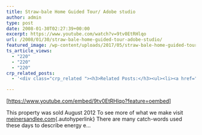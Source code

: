 ```yaml
---
title: Straw-bale Home Guided Tour/ Adobe studio
author: admin
type: post
date: 2008-01-30T02:27:39+00:00
excerpt: https://www.youtube.com/watch?v=9tv0EtRHlqo
url: /2008/01/30/straw-bale-home-guided-tour-adobe-studio/
featured_image: /wp-content/uploads/2017/05/straw-bale-home-guided-tour-adob.jpg
ts_article_views:
  - "220"
  - "220"
  - "220"
crp_related_posts:
  - '<div class="crp_related "><h3>Related Posts:</h3><ul><li><a href="https://scdhub.org/2017/12/25/wastewater-treatment-and-biosolids-management/"    ><img src="https://scdhub.org/wp-content/uploads/2017/12/wastewater-treatment-and-biosoli-150x150.jpg" alt="Wastewater treatment and Biosolids management" title="Wastewater treatment and Biosolids management" width="150" height="150" class="crp_thumb crp_featured" /><span class="crp_title">Wastewater treatment and Biosolids management</span></a></li><li><a href="https://scdhub.org/2017/05/31/colorado-homeless-outloud/"    ><img src="https://scdhub.org/wp-content/uploads/2017/05/Screen-Shot-2017-06-08-at-3.02.26-PM-150x150.png" alt="Denver Homeless Outloud" title="Denver Homeless Outloud" width="150" height="150" class="crp_thumb crp_featured" /><span class="crp_title">Denver Homeless Outloud</span></a></li><li><a href="https://scdhub.org/2018/01/06/household-and-neighborhood-sanitation-infrastructures-excreta-wastewater-disposal-in-developing-countries/"    ><img src="https://scdhub.org/wp-content/plugins/contextual-related-posts/default.png" alt="Household and neighborhood Sanitation Infrastructures: Excreta, wastewater disposal in developing countries" title="Household and neighborhood Sanitation Infrastructures: Excreta, wastewater disposal in developing countries" width="150" height="150" class="crp_thumb crp_default" /><span class="crp_title">Household and neighborhood Sanitation&hellip;</span></a></li><li><a href="https://scdhub.org/2017/12/29/walking-in-sabinas-shoes-world-vision/"    ><img src="https://scdhub.org/wp-content/uploads/2017/12/walking-in-sabinas-shoes-world-v-150x150.jpg" alt="Walking in Sabinas Shoes &#8211; World Vision" title="Walking in Sabinas Shoes &#8211; World Vision" width="150" height="150" class="crp_thumb crp_featured" /><span class="crp_title">Walking in Sabinas Shoes &#8211; World Vision</span></a></li><li><a href="https://scdhub.org/2017/06/11/masanobu-fukuoka-how-to-make-clay-seed-balls/"    ><img src="https://scdhub.org/wp-content/uploads/2017/06/Screen-Shot-2017-06-10-at-8.22.36-PM-150x150.png" alt="Masanobu Fukuoka How to Make Clay Seed Balls" title="Masanobu Fukuoka How to Make Clay Seed Balls" width="150" height="150" class="crp_thumb crp_featured" /><span class="crp_title">Masanobu Fukuoka How to Make Clay Seed Balls</span></a></li><li><a href="https://scdhub.org/2017/06/05/android-studio-3-0-canary-1/"    ><img src="https://scdhub.org/wp-content/uploads/2017/06/android-studio-3-0-canary-1-150x150.jpg" alt="Android Studio 3.0 Canary 1" title="Android Studio 3.0 Canary 1" width="150" height="150" class="crp_thumb crp_featured" /><span class="crp_title">Android Studio 3.0 Canary 1</span></a></li></ul><div class="crp_clear"></div></div>'

---
```

[https://www.youtube.com/embed/9tv0EtRHlqo?feature=oembed] 

This property was sold August 2012 To see more of what we make visit [meinersandlee.com][1]{.autohyperlink} There are many catch-words used these days to describe energy e&#8230;

 [1]: http://meinersandlee.com